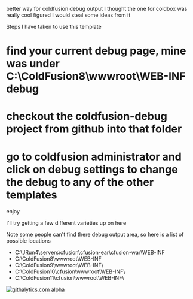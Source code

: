 better way for coldfusion debug output
I thought the one for coldbox was really cool figured I would steal some ideas from it

Steps I have taken to use this template
  # find your current debug page, mine was under C:\ColdFusion8\wwwroot\WEB-INF    debug
  # checkout the coldfusion-debug project from github into that folder
  # go to coldfusion administrator and click on debug settings to change the debug to any of the other templates

enjoy

I'll try getting a few different varieties up on here

Note some people can't find there debug output area, so here is a list of possible locations
  * C:\JRun4\servers\cfusion\cfusion-ear\cfusion-war\WEB-INF
  * C:\ColdFusion8\wwwroot\WEB-INF
  * C:\ColdFusion9\wwwroot\WEB-INF\
  * C:\ColdFusion10\cfusion\wwwroot\WEB-INF\
  * C:\ColdFusion11\cfusion\wwwroot\WEB-INF\
  
  
  [![githalytics.com alpha](https://cruel-carlota.pagodabox.com/e29d0990f93146ef2ab6e4798c8a24ff "githalytics.com")](http://githalytics.com/joshknutson/coldfusion-debug)